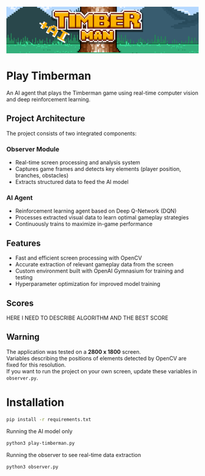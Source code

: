 
![App Screenshot](ss/ss.png)


# Play Timberman

An AI agent that plays the Timberman game using real-time computer vision and deep reinforcement learning.  

## Project Architecture  

The project consists of two integrated components:  

### Observer Module  
- Real-time screen processing and analysis system  
- Captures game frames and detects key elements (player position, branches, obstacles)  
- Extracts structured data to feed the AI model  

### AI Agent  
- Reinforcement learning agent based on Deep Q-Network (DQN)  
- Processes extracted visual data to learn optimal gameplay strategies  
- Continuously trains to maximize in-game performance  

## Features

- Fast and efficient screen processing with OpenCV  
- Accurate extraction of relevant gameplay data from the screen  
- Custom environment built with OpenAI Gymnasium for training and testing  
- Hyperparameter optimization for improved model training 
## Scores

HERE I NEED TO DESCRIBE ALGORITHM AND THE BEST SCORE
## Warning

The application was tested on a **2800 x 1800** screen.  
Variables describing the positions of elements detected by OpenCV are fixed for this resolution.  
If you want to run the project on your own screen, update these variables in `observer.py`.  


# Installation
```bash
pip install -r requirements.txt
```

Running the AI model only
```bash
python3 play-timberman.py
```
Running the observer to see real-time data extraction
```bash
python3 observer.py
```

